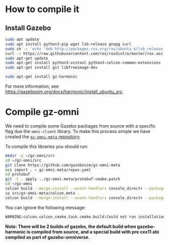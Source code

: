 # How to compile it

## Install Gazebo

```bash
sudo apt update
sudo apt install python3-pip wget lsb-release gnupg curl
sudo sh -c 'echo "deb http://packages.ros.org/ros/ubuntu $(lsb_release -sc) main" > /etc/apt/sources.list.d/ros-latest.list'
curl -s https://raw.githubusercontent.com/ros/rosdistro/master/ros.asc | sudo apt-key add -
sudo apt-get update
sudo apt-get install python3-vcstool python3-colcon-common-extensions
sudo apt-get install git libfreeimage-dev

sudo apt-get install gz-harmonic
```

For more information, see https://gazebosim.org/docs/harmonic/install_ubuntu_src.

# Compile gz-omni

We need to compile some Gazebo packages from source with a specific flag due the `omni-client` library.
To make this process simple we have created the [`gz-omni-meta` repository](https://github.com/gazebosim/gz-omni-meta).

To compile this libraries you should run:

```bash
mkdir -p ~/gz-omni/src
cd ~/gz-omni/src
git clone https://github.com/gazebosim/gz-omni-meta
vcs import . < gz-omni-meta/repos.yaml
cd protobuf
git -C . apply ../gz-omni-meta/protobuf-cmake.patch
cd ~/gz-omni
colcon build --merge-install --event-handlers console_direct+ --packages-select protobuf
cp src/gz-omni-meta/colcon.meta .
colcon build --merge-install --event-handlers console_direct+ --packages-up-to gazebo-omniverse1
```

You can ignore the following message:

```bash
WARNING:colcon.colcon_cmake.task.cmake.build:Could not run installation step for package 'gazebo-omniverse1' because it has no 'install' target
```

**Note: There will be 2 builds of gazebo, the default build when gazebo-harmonic is compiled from source, and a special build with pre cxx11 abi compiled as part of gazebo-omniverse.**
